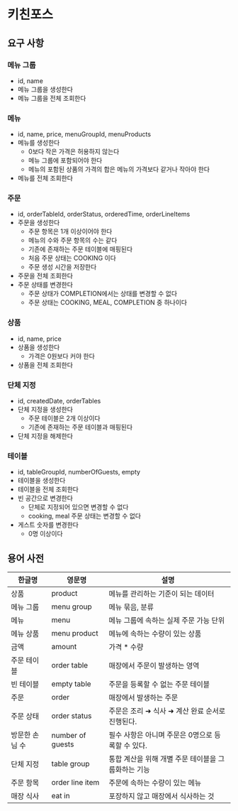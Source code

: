 # 키친포스

## 요구 사항

### 메뉴 그룹
- id, name
- 메뉴 그룹을 생성한다
- 메뉴 그룹을 전체 조회한다

### 메뉴
- id, name, price, menuGroupId, menuProducts
- 메뉴를 생성한다
    - 0보다 작은 가격은 허용하지 않는다
    - 메뉴 그룹에 포함되어야 한다 
    - 메뉴의 포함된 상품의 가격의 합은 메뉴의 가격보다 같거나 작아야 한다
- 메뉴를 전체 조회한다

### 주문
- id, orderTableId, orderStatus, orderedTime, orderLineItems
- 주문을 생성한다
  - 주문 항목은 1개 이상이어야 한다
  - 메뉴의 수와 주문 항목의 수는 같다
  - 기존에 존재하는 주문 테이블에 매핑된다
  - 처음 주문 상태는 COOKING 이다
  - 주문 생성 시간을 저장한다
- 주문을 전체 조회한다
- 주문 상태를 변경한다
    - 주문 상태가 COMPLETION에서는 상태를 변경할 수 없다
    - 주문 상태는 COOKING, MEAL, COMPLETION 중 하나이다

### 상품
- id, name, price
- 상품을 생성한다
  - 가격은 0원보다 커야 한다
- 상품을 전체 조회한다

### 단체 지정
- id, createdDate, orderTables
- 단체 지정을 생성한다
    - 주문 테이블은 2개 이상이다
    - 기존에 존재하는 주문 테이블과 매핑된다
- 단체 지정을 해제한다

### 테이블
- id, tableGroupId, numberOfGuests, empty
- 테이블을 생성한다
- 테이블을 전체 조회한다
- 빈 공간으로 변경한다
  - 단체로 지정되어 있으면 변경할 수 없다 
  - cooking, meal 주문 상태는 변경할 수 없다
- 게스트 숫자를 변경한다
  - 0명 이상이다

## 용어 사전

| 한글명 | 영문명 | 설명 |
| --- | --- | --- |
| 상품 | product | 메뉴를 관리하는 기준이 되는 데이터 |
| 메뉴 그룹 | menu group | 메뉴 묶음, 분류 |
| 메뉴 | menu | 메뉴 그룹에 속하는 실제 주문 가능 단위 |
| 메뉴 상품 | menu product | 메뉴에 속하는 수량이 있는 상품 |
| 금액 | amount | 가격 * 수량 |
| 주문 테이블 | order table | 매장에서 주문이 발생하는 영역 |
| 빈 테이블 | empty table | 주문을 등록할 수 없는 주문 테이블 |
| 주문 | order | 매장에서 발생하는 주문 |
| 주문 상태 | order status | 주문은 조리 ➜ 식사 ➜ 계산 완료 순서로 진행된다. |
| 방문한 손님 수 | number of guests | 필수 사항은 아니며 주문은 0명으로 등록할 수 있다. |
| 단체 지정 | table group | 통합 계산을 위해 개별 주문 테이블을 그룹화하는 기능 |
| 주문 항목 | order line item | 주문에 속하는 수량이 있는 메뉴 |
| 매장 식사 | eat in | 포장하지 않고 매장에서 식사하는 것 |
